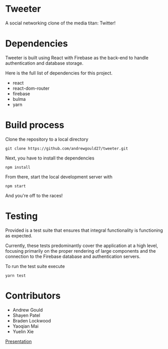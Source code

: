 # Tweeter
A social networking clone of the media titan: Twitter!

# Dependencies
Tweeter is built using React with Firebase as the back-end to handle authentication and database storage.

Here is the full list of dependencies for this project.

* react
* react-dom-router
* firebase
* bulma
* yarn

# Build process
Clone the repository to a local directory

`git clone https://github.com/andrewgould27/tweeter.git`

Next, you have to install the dependencies

`npm install`

From there, start the local development server with

`npm start`

And you're off to the races!

# Testing
Provided is a test suite that ensures that integral functionality is functioning as expected.

Currently, these tests predominantly cover the application at a high level, focusing primarily on the proper rendering of large components and the connection to the Firebase database and authentication servers.

To run the test suite execute

`yarn test`


# Contributors

* Andrew Gould
* Shayen Patel
* Braden Lockwood
* Yaoqian Mai
* Yuelin Xie

[Presentation](https://youtu.be/0JtDOVRh6Ag)